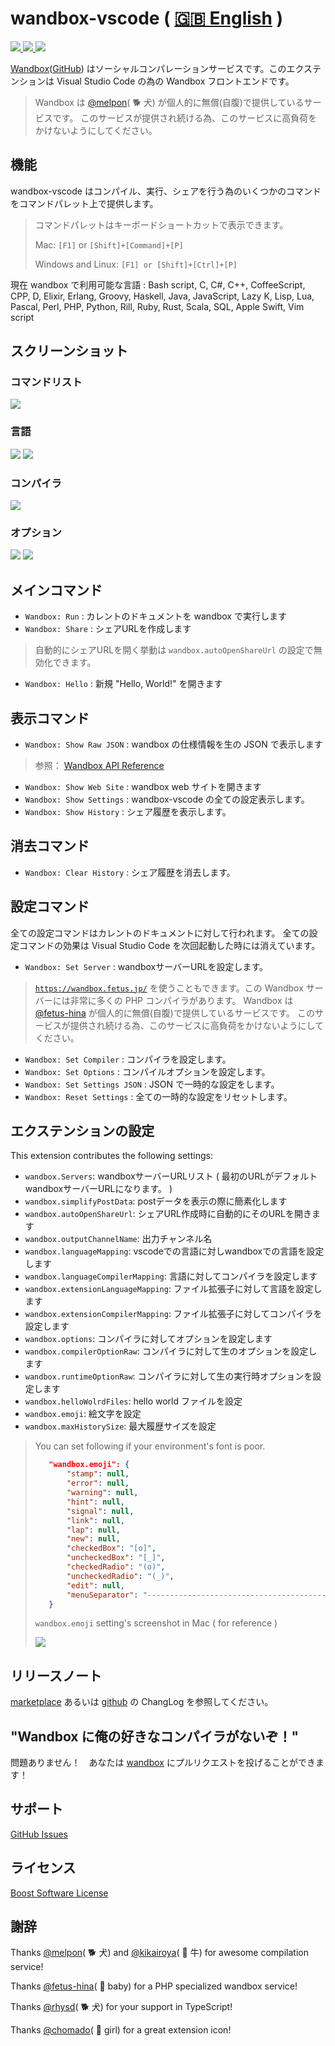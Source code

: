 # wandbox-vscode ( [🇬🇧 English](https://github.com/wraith13/wandbox-vscode/blob/master/README.md) )
[![](http://vsmarketplacebadge.apphb.com/version/wraith13.wandbox-vscode.svg) ![](http://vsmarketplacebadge.apphb.com/installs/wraith13.wandbox-vscode.svg) ![](http://vsmarketplacebadge.apphb.com/rating/wraith13.wandbox-vscode.svg)](https://marketplace.visualstudio.com/items?itemName=wraith13.wandbox-vscode)

[Wandbox](http://melpon.org/wandbox)([GitHub](https://github.com/melpon/wandbox/)) はソーシャルコンパレーションサービスです。このエクステンションは Visual Studio Code の為の Wandbox フロントエンドです。

> Wandbox は [@melpon](https://github.com/melpon)( 🐕 犬) が個人的に無償(自腹)で提供しているサービスです。
> このサービスが提供され続ける為、このサービスに高負荷をかけないようにしてください。

## 機能

wandbox-vscode はコンパイル、実行、シェアを行う為のいくつかのコマンドをコマンドパレット上で提供します。

> コマンドパレットはキーボードショートカットで表示できます。
>
> Mac: `[F1]` or `[Shift]+[Command]+[P]`
>
> Windows and Linux: `[F1] or [Shift]+[Ctrl]+[P]`

現在 wandbox で利用可能な言語 :
Bash script, C, C#, C++, CoffeeScript, CPP, D, Elixir, Erlang, Groovy, Haskell, Java, JavaScript, Lazy K, Lisp, Lua, Pascal, Perl, PHP, Python, Rill, Ruby, Rust, Scala, SQL, Apple Swift, Vim script

## スクリーンショット

### コマンドリスト
![](https://wraith13.github.io/wandbox-vscode/screenshots/command.list.png)

### 言語
![](https://wraith13.github.io/wandbox-vscode/screenshots/languages.png)
![](https://wraith13.github.io/wandbox-vscode/screenshots/languages2.png)

### コンパイラ
![](https://wraith13.github.io/wandbox-vscode/screenshots/compilers.png)

### オプション
![](https://wraith13.github.io/wandbox-vscode/screenshots/options.png)
![](https://wraith13.github.io/wandbox-vscode/screenshots/options2.png)

## メインコマンド

* `Wandbox: Run` : カレントのドキュメントを wandbox で実行します
* `Wandbox: Share` : シェアURLを作成します

> 自動的にシェアURLを開く挙動は `wandbox.autoOpenShareUrl` の設定で無効化できます。

* `Wandbox: Hello` : 新規 "Hello, World!" を開きます

## 表示コマンド

* `Wandbox: Show Raw JSON` : wandbox の仕様情報を生の JSON で表示します

> 参照： [Wandbox API Reference](https://github.com/melpon/wandbox/blob/master/kennel2/API.rst)

* `Wandbox: Show Web Site` : wandbox web サイトを開きます
* `Wandbox: Show Settings` : wandbox-vscode の全ての設定表示します。
* `Wandbox: Show History` : シェア履歴を表示します。

## 消去コマンド

* `Wandbox: Clear History` : シェア履歴を消去します。

## 設定コマンド

全ての設定コマンドはカレントのドキュメントに対して行われます。
全ての設定コマンドの効果は Visual Studio Code を次回起動した時には消えています。

* `Wandbox: Set Server` : wandboxサーバーURLを設定します。

> [`https://wandbox.fetus.jp/`](https://wandbox.fetus.jp/) を使うこともできます。この Wandbox サーバーには非常に多くの PHP コンパイラがあります。
> Wandbox は [@fetus-hina](https://github.com/fetus-hina) が個人的に無償(自腹)で提供しているサービスです。
> このサービスが提供され続ける為、このサービスに高負荷をかけないようにしてください。

* `Wandbox: Set Compiler` : コンパイラを設定します。
* `Wandbox: Set Options` : コンパイルオプションを設定します。
* `Wandbox: Set Settings JSON` : JSON で一時的な設定をします。
* `Wandbox: Reset Settings` : 全ての一時的な設定をリセットします。


## エクステンションの設定

This extension contributes the following settings:

* `wandbox.Servers`: wandboxサーバーURLリスト ( 最初のURLがデフォルト wandboxサーバーURLになります。 )
* `wandbox.simplifyPostData`: postデータを表示の際に簡素化します
* `wandbox.autoOpenShareUrl`: シェアURL作成時に自動的にそのURLを開きます
* `wandbox.outputChannelName`: 出力チャンネル名
* `wandbox.languageMapping`: vscodeでの言語に対しwandboxでの言語を設定します
* `wandbox.languageCompilerMapping`: 言語に対してコンパイラを設定します
* `wandbox.extensionLanguageMapping`: ファイル拡張子に対して言語を設定します
* `wandbox.extensionCompilerMapping`: ファイル拡張子に対してコンパイラを設定します
* `wandbox.options`: コンパイラに対してオプションを設定します
* `wandbox.compilerOptionRaw`: コンパイラに対して生のオプションを設定します
* `wandbox.runtimeOptionRaw`: コンパイラに対して生の実行時オプションを設定します
* `wandbox.helloWolrdFiles`: hello world ファイルを設定
* `wandbox.emoji`: 絵文字を設定
* `wandbox.maxHistorySize`: 最大履歴サイズを設定

> You can set following if your environment's font is poor.
>```json
>    "wandbox.emoji": {
>        "stamp": null,
>        "error": null,
>        "warning": null,
>        "hint": null,
>        "signal": null,
>        "link": null,
>        "lap": null,
>        "new": null,
>        "checkedBox": "[o]",
>        "uncheckedBox": "[_]",
>        "checkedRadio": "(o)",
>        "uncheckedRadio": "(_)",
>        "edit": null,
>        "menuSeparator": "---------------------------------------------"
>    }
>```
>
> `wandbox.emoji` setting's screenshot in Mac ( for reference )
>
> ![](https://wraith13.github.io/wandbox-vscode/screenshots/emoji.png?!)

## リリースノート

[marketplace](https://marketplace.visualstudio.com/items/wraith13.wandbox-vscode/changelog) あるいは [github](https://github.com/wraith13/wandbox-vscode/blob/master/CHANGELOG.md) の ChangLog を参照してください。


## "Wandbox に俺の好きなコンパイラがないぞ！"

問題ありません！　あなたは [wandbox](https://github.com/melpon/wandbox/) にプルリクエストを投げることができます！

## サポート

[GitHub Issues](https://github.com/wraith13/wandbox-vscode/issues)

## ライセンス

[Boost Software License](https://github.com/wraith13/wandbox-vscode/blob/master/LICENSE_1_0.txt)

## 謝辞

Thanks [@melpon](https://github.com/melpon)( 🐕 犬) and [@kikairoya](https://github.com/kikairoya)( 🐂 牛) for awesome compilation service!

Thanks [@fetus-hina](https://github.com/fetus-hina)( 👶 baby) for a PHP specialized wandbox service!

Thanks [@rhysd](https://github.com/rhysd)( 🐕 犬) for your support in TypeScript!

Thanks [@chomado](https://github.com/chomado)( 👧 girl) for a great extension icon!
